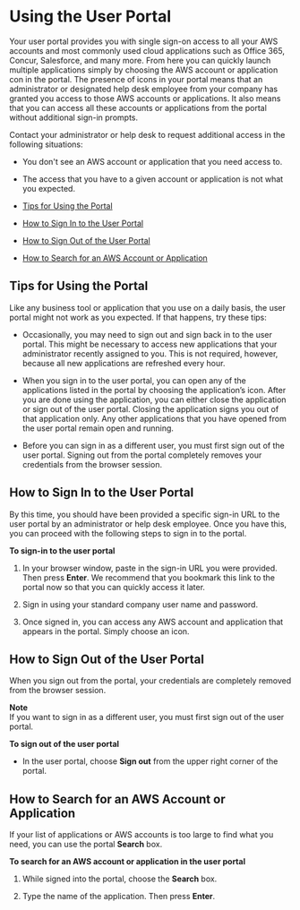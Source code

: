 # Using the User Portal<a name="using-the-portal"></a>

Your user portal provides you with single sign\-on access to all your AWS accounts and most commonly used cloud applications such as Office 365, Concur, Salesforce, and many more\. From here you can quickly launch multiple applications simply by choosing the AWS account or application con in the portal\. The presence of icons in your portal means that an administrator or designated help desk employee from your company has granted you access to those AWS accounts or applications\. It also means that you can access all these accounts or applications from the portal without additional sign\-in prompts\.

Contact your administrator or help desk to request additional access in the following situations:

+ You don't see an AWS account or application that you need access to\.

+ The access that you have to a given account or application is not what you expected\.


+ [Tips for Using the Portal](#portaltips)
+ [How to Sign In to the User Portal](#howtosignin)
+ [How to Sign Out of the User Portal](#howtosignout)
+ [How to Search for an AWS Account or Application](#howtosearchforapp)

## Tips for Using the Portal<a name="portaltips"></a>

Like any business tool or application that you use on a daily basis, the user portal might not work as you expected\. If that happens, try these tips:

+ Occasionally, you may need to sign out and sign back in to the user portal\. This might be necessary to access new applications that your administrator recently assigned to you\. This is not required, however, because all new applications are refreshed every hour\.

+ When you sign in to the user portal, you can open any of the applications listed in the portal by choosing the application’s icon\. After you are done using the application, you can either close the application or sign out of the user portal\. Closing the application signs you out of that application only\. Any other applications that you have opened from the user portal remain open and running\. 

+ Before you can sign in as a different user, you must first sign out of the user portal\. Signing out from the portal completely removes your credentials from the browser session\.

## How to Sign In to the User Portal<a name="howtosignin"></a>

By this time, you should have been provided a specific sign\-in URL to the user portal by an administrator or help desk employee\. Once you have this, you can proceed with the following steps to sign in to the portal\.

**To sign\-in to the user portal**

1. In your browser window, paste in the sign\-in URL you were provided\. Then press **Enter**\. We recommend that you bookmark this link to the portal now so that you can quickly access it later\.

1. Sign in using your standard company user name and password\. 

1. Once signed in, you can access any AWS account and application that appears in the portal\. Simply choose an icon\. 

## How to Sign Out of the User Portal<a name="howtosignout"></a>

When you sign out from the portal, your credentials are completely removed from the browser session\. 

**Note**  
If you want to sign in as a different user, you must first sign out of the user portal\.

**To sign out of the user portal**

+ In the user portal, choose **Sign out** from the upper right corner of the portal\.

## How to Search for an AWS Account or Application<a name="howtosearchforapp"></a>

If your list of applications or AWS accounts is too large to find what you need, you can use the portal **Search** box\.

**To search for an AWS account or application in the user portal**

1. While signed into the portal, choose the **Search** box\.

1. Type the name of the application\. Then press **Enter**\.